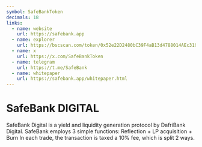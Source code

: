 ```yaml
---
symbol: SafeBankToken
decimals: 18
links:
  - name: website
    url: https://safebank.app
  - name: explorer
    url: https://bscscan.com/token/0x52e22D2480bC39F4aB13d4788014AEc3195bbCf7
  - name: x
    url: https://x.com/SafeBankToken
  - name: telegram
    url: https://t.me/SafeBank
  - name: whitepaper
    url: https://safebank.app/whitepaper.html
---
```


# SafeBank DIGITAL

SafeBank Digital is a yield and liquidity generation protocol by DafriBank Digital. SafeBank employs 3 simple functions: Reflection + LP acquisition + Burn In each trade, the transaction is taxed a 10% fee, which is split 2 ways.
